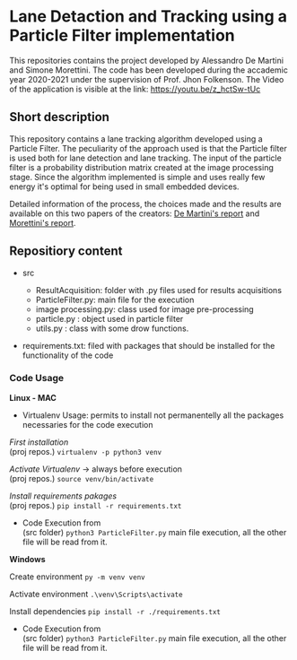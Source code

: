 # Lane Detaction and Tracking using a Particle Filter implementation

This repositories contains the project developed by Alessandro De Martini and Simone Morettini.
The code has been developed during the accademic year 2020-2021 under the supervision of Prof. Jhon Folkenson.
The Video of the application is visible at the link: https://youtu.be/z_hctSw-tUc

## Short description

This repository contains a lane tracking algorithm developed using a Particle Filter. The peculiarity of the approach used is that the Particle filter is used both for lane detection and lane tracking. The input of the particle filter is a probability distribution matrix created at the image processing stage. Since the algorithm implemented is simple and uses really few energy it's optimal for being used in small embedded devices. 

Detailed information of the process, the choices made and the results are available on this two papers of the creators: [De Martini's report](https://github.com/AlessandroDeMartini/LaneTracking_ParticleFilter/blob/master/Paper_DeMartini.pdf ) and [Morettini's report](https://github.com/AlessandroDeMartini/LaneTracking_ParticleFilter/blob/master/Paper_Morettini.pdf).
 

## Repositiory content

- src
    - ResultAcquisition: folder with .py files used for results acquisitions
    - ParticleFilter.py: main file for the execution
    - image processing.py: class used for image pre-processing
    - particle.py : object used in particle filter
    - utils.py : class with some drow functions.

- requirements.txt: filed with packages that should be installed for the functionality of the code

### Code Usage 

__Linux - MAC__

- Virtualenv Usage: permits to install not permanentelly all the packages necessaries for the code execution

_First installation_<br/>
(proj repos.) `virtualenv -p python3 venv`

_Activate Virtualenv_ → always before execution<br/>
(proj repos.) `source venv/bin/activate`

_Install requirements pakages_<br/>
(proj repos.) `pip install -r requirements.txt`

- Code Execution from<br/>
(src folder) `python3 ParticleFilter.py` main file execution, all the other file will be read from it.

__Windows__

Create environment `py -m venv venv`

Activate environment `.\venv\Scripts\activate`

Install dependencies `pip install -r ./requirements.txt`

- Code Execution from<br/>
(src folder) `python3 ParticleFilter.py` main file execution, all the other file will be read from it.
